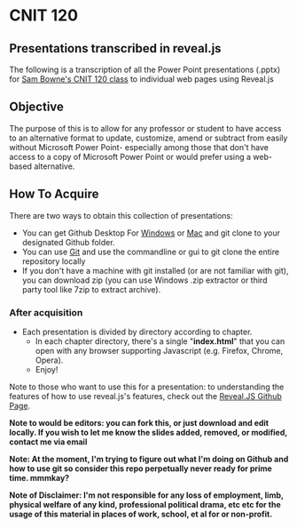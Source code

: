 # CNIT 120
## Presentations transcribed in reveal.js

The following is a transcription of all the Power Point presentations (.pptx) for [Sam Bowne's CNIT 120 class](https://samsclass.info/120/120_S16.shtml) to individual web pages using Reveal.js

## Objective
The purpose of this is to allow for any professor or student to have access to an alternative format to update, customize, amend or subtract from easily without Microsoft Power Point- especially among those that don't have access to a copy of Microsoft Power Point or would prefer using a web-based alternative.

## How To Acquire
There are two ways to obtain this collection of presentations:

* You can get Github Desktop For [Windows](https://desktop.github.com) or [Mac](https://desktop.github.com/#) and git clone to your designated Github folder.
* You can use [Git](https://git-scm.com/downloads) and use the commandline or gui to git clone the entire repository locally
* If you don't have a machine with git installed (or are not familiar with git), you can download zip (you can use Windows .zip extractor or third party tool like 7zip to extract archive).

### After acquisition
* Each presentation is divided by directory according to chapter.
    - In each chapter directory, there's a single "**index.html**" that you can open with any browser supporting Javascript (e.g. Firefox, Chrome, Opera).
    - Enjoy!

Note to those who want to use this for a presentation: to understanding the features of how to use reveal.js's features, check out the [Reveal.JS Github Page](https://github.com/hakimel/reveal.js/).


**Note to would be editors: you can fork this, or just download and edit locally. If you wish to let me know the slides added, removed, or modified, contact me via email**

**Note: At the moment, I'm trying to figure out what I'm doing on Github and how to use git so consider this repo perpetually never ready for prime time. mmmkay?**

**Note of Disclaimer: I'm not responsible for any loss of employment, limb, physical welfare of any kind, professional political drama, etc etc for the usage of this material in places of work, school, et al for or non-profit.**
